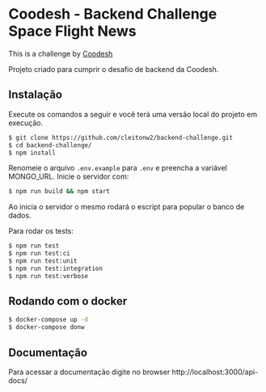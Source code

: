 # Coodesh - Backend Challenge Space Flight News

This is a challenge by [Coodesh](https://coodesh.com/)

Projeto criado para cumprir o desafio de backend da Coodesh.

## Instalação
Execute os comandos a seguir e você terá uma versão local do projeto em execução.
```bash
$ git clone https://github.com/cleitonw2/backend-challenge.git
$ cd backend-challenge/
$ npm install
```
Renomeie o arquivo `.env.example` para `.env` e preencha a variável MONGO_URL. Inicie o servidor com:

```bash
$ npm run build && npm start
```
Ao inicia o servidor o mesmo rodará o escript para popular o banco de dados.

Para rodar os tests:

```bash
$ npm run test
$ npm run test:ci
$ npm run test:unit
$ npm run test:integration
$ npm run test:verbose
```
## Rodando com o docker
```bash
$ docker-compose up -d
$ docker-compose donw
```

## Documentação
Para acessar a documentação digite no browser http://localhost:3000/api-docs/

